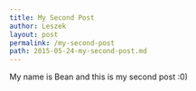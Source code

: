 ```yaml
---
title: My Second Post
author: Leszek
layout: post
permalink: /my-second-post
path: 2015-05-24-my-second-post.md
---
```


My name is Bean and this is my second post :0)